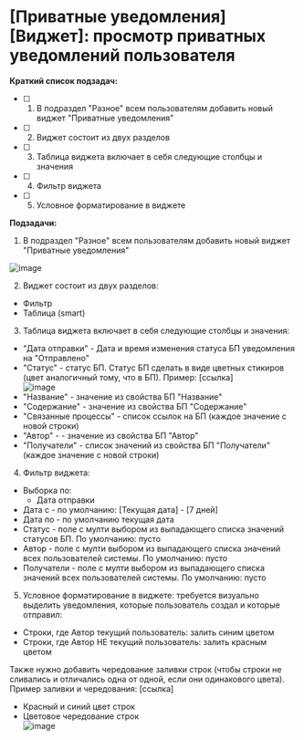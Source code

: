 # [Приватные уведомления][Виджет]: просмотр приватных уведомлений пользователя

**Краткий список подзадач:**
* [ ] 1. В подраздел "Разное" всем пользователям добавить новый виджет "Приватные уведомления"  
* [ ] 2. Виджет состоит из двух разделов
* [ ] 3. Таблица виджета включает в себя следующие столбцы и значения
* [ ] 4. Фильтр виджета
* [ ] 5. Условное форматирование в виджете

**Подзадачи:**
1. В подраздел "Разное" всем пользователям добавить новый виджет "Приватные уведомления"    

![image](/uploads/1b232456b261323096d6e15d23bd5882/image.png)

2. Виджет состоит из двух разделов:
* Фильтр
* Таблица (smart)

3. Таблица виджета включает в себя следующие столбцы и значения:
* "Дата отправки" - Дата и время изменения статуса БП уведомления на "Отправлено"
* "Статус" - статус БП. Статус БП сделать в виде цветных стикиров (цвет аналогичный тому, что в БП). Пример: [ссылка]   
![image](/uploads/37537006619eb777b6d950c715030108/image.png)    
* "Название" - значение из свойства БП "Название"
* "Содержание" - значение из свойства БП "Содержание"
* "Связанные процессы" - список ссылок на БП (каждое значение с новой строки)
* "Автор" -  - значение из свойства БП "Автор"
* "Получатели" - список значений из свойства БП "Получатели" (каждое значение с новой строки)

4. Фильтр виджета:
* Выборка по:
    * Дата отправки
* Дата с - по умолчанию: [Текущая дата] - [7 дней]
* Дата по - по умолчанию текущая дата
* Статус - поле с мулти выбором из выпадающего списка значений статусов БП. По умолчанию: пусто
* Автор - поле с мулти выбором из выпадающего списка значений всех пользователей системы. По умолчанию: пусто
* Получатели - поле с мулти выбором из выпадающего списка значений всех пользователей системы. По умолчанию: пусто

5. Условное форматирование в виджете: требуется визуально выделить уведомления, которые пользователь создал и которые отправил:
* Строки, где Автор текущий пользователь: залить синим цветом
* Строки, где Автор НЕ текущий пользователь: залить красным цветом

Также нужно добавить чередование заливки строк (чтобы строки не сливались и отличались одна от одной, если они одинакового цвета).    
Пример заливки и чередования: [ссылка]   
* Красный и синий цвет строк
* Цветовое чередование строк    
![image](/uploads/a5cf794ba730c0676fce7fe9e2d85863/image.png)
